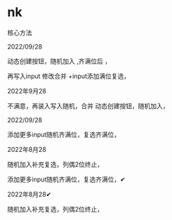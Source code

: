# nk

核心方法

2022/09/28

动态创建按钮，随机加入 ,齐满位后 ，


再写入input 修改合并 +input添加满位复选，


2022年9月28


不满意，再装入写入随机，合并 动态创建按钮，随机加入，

2022/09/28


添加更多input随机齐满位，复选齐满位，

2022年8月28

随机加入补充复选，列偶2位终止，

添加更多input随机齐满位，复选齐满位，✔

2022年8月28✔

随机加入补充复选，列偶2位终止，
